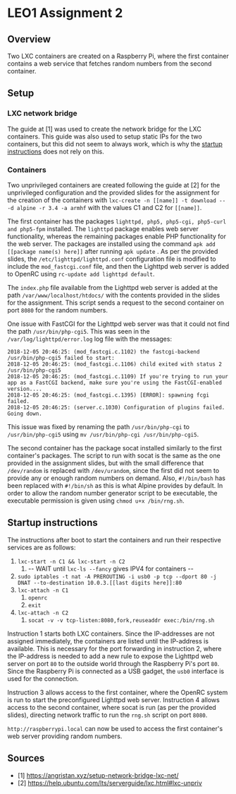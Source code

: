 # LEO1 Assignment 2

## Overview

Two LXC containers are created on a Raspberry Pi, where the first container contains a web service that fetches random numbers from the second container.

## Setup

### LXC network bridge

The guide at [1] was used to create the network bridge for the LXC containers. This guide was also used to setup static IPs for the two containers, but this did not seem to always work, which is why the [startup instructions](#startup-instructions) does not rely on this.

### Containers

Two unprivileged containers are created following the guide at [2] for the unprivileged configuration and the provided slides for the assignment for the creation of the containers with `lxc-create -n [[name]] -t download -- -d alpine -r 3.4 -a armhf` with the values C1 and C2 for `[[name]]`.

The first container has the packages `lighttpd, php5, php5-cgi, php5-curl and php5-fpm` installed. The `lighttpd` package enables web server functionality, whereas the remaining packages enable PHP functionality for the web server. The packages are installed using the command `apk add [[package name(s) here]]` after running `apk update` . As per the provided slides, the `/etc/lighttpd/lighttpd.conf` configuration file is modified to include the `mod_fastcgi.conf` file, and then the Lighttpd web server is added to OpenRC using `rc-update add lighttpd default`.

The `index.php` file available from the Lighttpd web server is added at the path `/var/www/localhost/htdocs/` with the contents provided in the slides for the assignment. This script sends a request to the second container on port `8080` for the random numbers.

One issue with FastCGI for the Lighttpd web server was that it could not find the path `/usr/bin/php-cgi5`. This was seen in the `/var/log/lighttpd/error.log` log file with the messages:
```
2018-12-05 20:46:25: (mod_fastcgi.c.1102) the fastcgi-backend /usr/bin/php-cgi5 failed to start:                                                                                          
2018-12-05 20:46:25: (mod_fastcgi.c.1106) child exited with status 2 /usr/bin/php-cgi5                                                                                                    
2018-12-05 20:46:25: (mod_fastcgi.c.1109) If you're trying to run your app as a FastCGI backend, make sure you're using the FastCGI-enabled version....
2018-12-05 20:46:25: (mod_fastcgi.c.1395) [ERROR]: spawning fcgi failed.                                                                                                                  
2018-12-05 20:46:25: (server.c.1030) Configuration of plugins failed. Going down.  
```
This issue was fixed by renaming the path `/usr/bin/php-cgi` to `/usr/bin/php-cgi5` using `mv /usr/bin/php-cgi /usr/bin/php-cgi5`.

The second container has the package socat installed similarly to the first container's packages. The script to run with socat is the same as the one provided in the assignment slides, but with the small difference that `/dev/random` is replaced with `/dev/urandom`, since the first did not seem to provide any or enough random numbers on demand.
Also, `#!/bin/bash`  has been replaced with `#!/bin/sh` as this is what Alpine provides by default.
In order to allow the random number generator script to be executable, the executable permission is given using `chmod u+x /bin/rng.sh`.

## Startup instructions

The instructions after boot to start the containers and run their respective services are as follows:
1. `lxc-start -n C1 && lxc-start -n C2`
    1. -- WAIT until `lxc-ls --fancy` gives IPV4 for containers --
2. `sudo iptables -t nat -A PREROUTING -i usb0 -p tcp --dport 80 -j DNAT --to-destination 10.0.3.[[last digits here]]:80`
3. `lxc-attach -n C1`
    1. `openrc`
    2. `exit`
4. `lxc-attach -n C2`
    1. `socat -v -v tcp-listen:8080,fork,reuseaddr exec:/bin/rng.sh`

Instruction 1 starts both LXC containers. Since the IP-addresses are not assigned immediately, the containers are listed until the IP-address is available. This is necessary for the port forwarding in instruction 2, where the IP-address is needed to add a new rule to expose the Lighttpd web server on port `80` to the outside world through the Raspberry Pi's port `80`. Since the Raspberry Pi is connected as a USB gadget, the `usb0` interface is used for the connection.

Instruction 3 allows access to the first container, where the OpenRC system is run to start the preconfigured Lighttpd web server. Instruction 4 allows access to the second container, where socat is run (as per the provided slides), directing network traffic to run the `rng.sh` script on port `8080`.

`http://raspberrypi.local` can now be used to access the first container's web server providing random numbers.

## Sources
- [1] https://angristan.xyz/setup-network-bridge-lxc-net/
- [2] https://help.ubuntu.com/lts/serverguide/lxc.html#lxc-unpriv 
